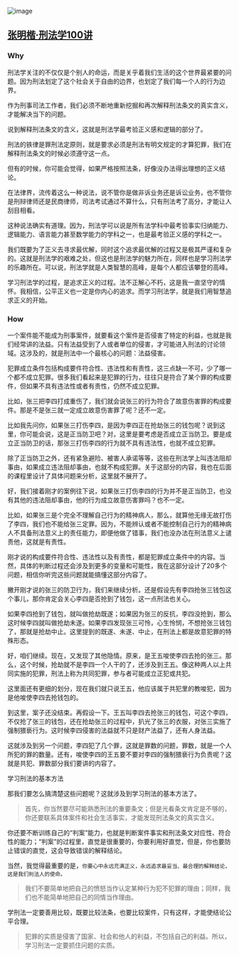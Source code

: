 
![image](https://user-images.githubusercontent.com/117549124/201504058-aed02480-d1c1-422d-b1b6-8398de696dd6.png)

## [张明楷·刑法学100讲](https://www.dedao.cn/course/detail?id=9LnlWEqDj76VzmMsMxKmOA4epMBPxa)

### Why

刑法学关注的不仅仅是个别人的命运，而是关乎着我们生活的这个世界最紧要的问题。因为刑法划定了这个社会关于自由的边界，也划定了我们每一个人的行为边界。

作为刑事司法工作者，我们必须不断地重新挖掘和再次解释刑法条文的真实含义，才能解决当下的问题。

说到解释刑法条文的含义，这就是刑法学最考验正义感和逻辑的部分了。

刑法的铁律是罪刑法定原则，就是要求必须是刑法有明文规定的才算犯罪，我们在解释刑法条文的时候必须遵守这一点。

但有的时候，你可能会觉得，如果严格按照法条，好像没办法得出理想的正义结论。

在法律界，流传着这么一种说法，说不管你是做非诉业务还是诉讼业务，也不管你是刑辩律师还是民商律师，司法考试通过不算什么，只有刑法考了高分，才能让人刮目相看。

这种说法确实有道理。因为，刑法学可以说是所有法学科中最考验事实归纳能力、逻辑能力、语言能力甚至数学能力的学科之一，也是最考验正义感的学科之一。

我们既要为了正义去寻求最优解，同时这个追求最优解的过程又是极其严谨和复杂的。这就是刑法学的艰难之处，但这也是刑法学的魅力所在，同样也是学习刑法学的乐趣所在。可以说，刑法学就是人类智慧的高峰，是每个人都应该攀登的高峰。

学习刑法学的过程，是追求正义的过程。法不正解心不朽，这是我一直坚守的情怀。我相信，公平正义也一定是你内心的追求。而学习刑法学，就是我们用智慧追求正义的开始。

### How

一个案件能不能成为刑事案件，就要看这个案件是否侵害了特定的利益，也就是我们经常讲的法益。只有法益受到了人或者单位的侵害，才可能进入刑法的讨论领域。这涉及的，就是刑法中一个最核心的问题：法益侵害。

犯罪成立条件包括构成要件符合性、违法性和有责性，这三点缺一不可，少了哪一个都不成立犯罪。很多我们看起来是犯罪的行为，往往只是符合了某个罪的构成要件，但如果不具有违法性或者有责性，仍然不成立犯罪。

比如，张三把李四打成重伤了，我们就会说张三的行为符合了故意伤害罪的构成要件。那是不是张三就一定成立故意伤害罪了呢？还不一定。

比如我先问你，如果张三打伤李四，是因为李四正在抢劫张三的钱包呢？说到这里，你可能会说，这是正当防卫吧？对，这里是要考虑是否成立正当防卫。要是成立正当防卫的话，那张三打伤李四的行为就不具有违法性，也就不成立犯罪。

除了正当防卫之外，还有紧急避险、被害人承诺等等，这些在刑法学上叫违法阻却事由，如果成立违法阻却事由，也就不构成犯罪。关于这部分的内容，我也在后面的课程里设计了具体问题来分析，这里就不展开了。

好，我们接着刚才的案例往下说，如果张三打伤李四的行为并不是正当防卫，也没有其他的违法阻却事由，他的行为成立故意伤害罪吗？也不一定。

比如，如果张三是个完全不理解自己行为的精神病人，那么，就算他无缘无故打伤了李四，我们也不能给张三定罪。因为，不能辨认或者不能控制自己行为的精神病人不具备刑法意义上的责任能力，即便他做了错事，我们也没办法在刑法意义上谴责他，这就是有责性。

刚才说的构成要件符合性、违法性以及有责性，都是犯罪成立条件中的内容。当然，具体的判断过程还会涉及到更多的变量和可能性，我在这部分设计了20多个问题，相信你听完这些问题就能搞懂这部分内容了。

撇开刚才说的张三的防卫行为，我们来继续分析。还是假设先有李四抢张三钱包这个事儿，那你肯定会关心李四是否抢到了钱包，这一点刑法也关心。

如果李四抢到了钱包，就叫做抢劫既遂；如果因为张三的反抗，李四没抢到，那么这时候李四就叫做抢劫未遂。如果李四发现张三可怜，心生怜悯，不想抢张三钱包了，那就是抢劫中止。这里提到的既遂、未遂、中止，在刑法上都是故意犯罪的特殊形态。

好，咱们继续。现在，又发现了其他隐情。原来，是王五唆使李四去抢的张三。那么，这个时候，抢劫就不是李四一个人干的了，还涉及到王五。像这种两人以上共同实施的犯罪，刑法上称为共同犯罪，参与者可能成立正犯或共犯。

这里面还有更细的划分，现在我们就只说王五，他应该属于共犯里的教唆犯，因为是他唆使李四去抢钱包的。

到这里，案子还没结束。再假设一下。王五叫李四去抢张三的钱包，可这个李四，不仅抢了张三的钱包，还在抢劫张三的过程中，扒光了张三的衣服，对张三实施了强制猥亵行为。这时候李四侵害的法益就不只是财产法益了，还有人身法益。

这就涉及到另一个问题，李四犯了几个罪，这就是罪数的问题，罪数，就是一个人所犯的罪的数量。还有，唆使李四的王五要不要对李四的强制猥亵行为负责呢？这就是共犯、罪数部分我们要讲的内容了。

学习刑法的基本方法

那我们要怎么搞清楚这些问题呢？这就涉及到学习刑法的基本方法了。

> 首先，你当然要尽可能熟悉刑法的重要条文；但是光看条文肯定是不够的，你还要联系具体案件和社会生活事实，才能发现刑法条文的真实含义。

你还要不断训练自己的“判案”能力，也就是判断案件事实和刑法条文对应性、符合性的能力；“判案”的过程里，直觉是很重要的，你要利用好直觉，但是，你也要防止错误的直觉，这会导致错误的解释结论。

当然，我觉得最重要的是，`你要心中永远充满正义，永远追求最妥当、最合理的解释结论，这是我们刑法人的使命。 `

> 我们不要简单地把自己的愤怒当作认定某种行为犯不犯罪的理由；同样，我们也不能简单地把自己的同情当作理由。

学刑法一定要善用比较，既要比较法条，也要比较案件，只有这样，才能使结论公平合理。

> 犯罪的实质是侵害了国家、社会和他人的利益，不包括自己的利益。所以，学习刑法一定要抓住问题的实质。
